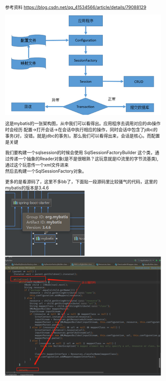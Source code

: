 参考资料 https://blog.csdn.net/qq_41534566/article/details/79088129


![Image text](https://raw.githubusercontent.com/eatyu/javaMybatis/master/core/src/main/11182357_N86c.jpg)


这是mybatis的一张架构图，从中我们可以看得出。应用程序去调用对应的db操作时会经历 配置->打开会话->在会话中执行相应的操作，同时会话中包含了jdbc的事务(对，没错。就是jdbc的事务)。那么我们可以看得出来，会话是核心。而配置是关键  




我们要构建一个sqlsession的时候会使用 SqlSessionFactoryBuilder 这个类，通过传递一个抽象的Reader对象(是不是很眼熟？这玩意就是IO流里的字节流基类), 通过这个玩意传一个xml文件进来  
然后去构建一个SqlSessionFactory对象。  

更多的是看源码了，这里不多bb了，下面贴一段源码里比较骚气的代码，这里的mybatis的版本是3.4.6  
![Image text](https://raw.githubusercontent.com/eatyu/javaMybatis/master/core/src/main/mybatisversion.png)
![Image text](https://raw.githubusercontent.com/eatyu/javaMybatis/master/core/src/main/mybatis%E9%AA%9A%E6%B0%94%E4%BB%A3%E7%A0%81.png)